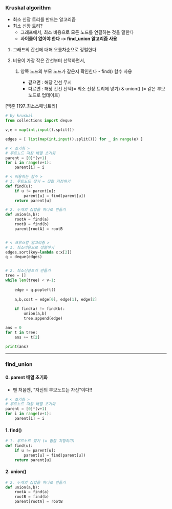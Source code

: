### Kruskal algorithm

- 최소 신장 트리를 만드는 알고리즘
- 최소 신장 트리?
  - 그래프에서, 최소 비용으로 모든 노드를 연결하는 것을 말한다
  - **사이클이 없어야 한다 -> find_union 알고리즘 사용**



1. 그래프의 간선에 대해 오름차순으로 정렬한다

2. 비용이 가장 작은 간선부터 선택하면서,

   1. 양쪽 노드의 부모 노드가 같은지 확인한다 - find() 함수 사용

      - 같으면 : 해당 간선 무시
      - 다르면 : 해당 간선 선택(= 최소 신장 트리에 넣기) & union() (= 같은 부모 노드로 업데이트)

      

[백준 1197_최소스패닝트리]

```python
# by kruskal
from collections import deque

v,e = map(int,input().split())

edges = [ list(map(int,input().split())) for _ in range(e) ]

# < 초기화 >
# 루트노드 저장 배열 초기화
parent = [0]*(v+1)
for i in range(v+1):
    parent[i] = i 

# < 이용하는 함수 >
# 1. 루트노드 찾기 = 집합 지정하기
def find(u):
    if u != parent[u]:
        parent[u] = find(parent[u])
    return parent[u]

# 2. 두개의 집합을 하나로 만들기
def union(a,b):
    rootA = find(a)
    rootB = find(b)
    parent[rootA] = rootB


# < 크루스칼 알고리즘 >
# 1. 최소비용으로 정렬하기
edges.sort(key=lambda x:x[2])
q = deque(edges)


# 2. 최소신장트리 만들기
tree = []
while len(tree) < v-1:
     
    edge = q.popleft()
        
    a,b,cost = edge[0], edge[1], edge[2]
    
    if find(a) != find(b):
        union(a,b)
        tree.append(edge)

ans = 0   
for t in tree:
    ans += t[2]

print(ans)
```



---



### find_union

#### 0. parent 배열 초기화

- 맨 처음엔, "자신의 부모노드는 자신"이다!!

```python
# < 초기화 >
# 루트노드 저장 배열 초기화
parent = [0]*(v+1)
for i in range(v+1):
    parent[i] = i 
```



#### 1. find()

```python
# 1. 루트노드 찾기 (= 집합 지정하기)
def find(u):
    if u != parent[u]:
        parent[u] = find(parent[u])
    return parent[u]
```



#### 2. union()

```python
# 2. 두개의 집합을 하나로 만들기
def union(a,b):
    rootA = find(a)
    rootB = find(b)
    parent[rootA] = rootB
```

